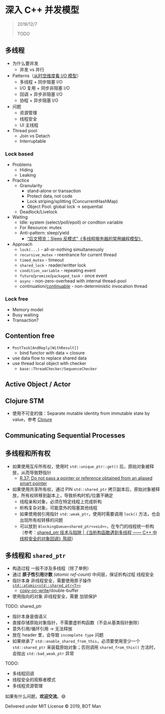 ﻿# 深入 C++ 并发模型

> 2019/12/7
> 
> TODO

## 多线程

- 为什么要并发
  - 并发 vs 并行
- Patterns（[从时空维度看 I/O 模型](IO-Models.md)）
  - 多线程 + 同步阻塞 I/O
  - I/O 复用 + 同步非阻塞 I/O
  - 回调 + 异步非阻塞 I/O
  - 协程 + 异步阻塞 I/O
- 问题
  - 资源管理
  - 线程安全
  - UI 主线程
- Thread pool
  - Join vs Detach
  - Interruptable

### Lock based

- Problems
  - Hiding
  - Leaking
- Practice
  - Granularity
    - stand-alone or transaction
    - Protect data, not code
    - Lock striping/splitting (ConcurrentHashMap)
    - Object Pool: global lock -> sequential
  - Deadlock/Livelock
- Waiting
  - Idle: system (select/poll/epoll) or condtion variable
  - For Resource: mutex
  - Anti-pattern: sleep/yield
    - [“后文预览：Sleep 反模式”《多线程服务器的常用编程模型》](https://github.com/downloads/chenshuo/documents/multithreaded_server.pdf)
- Approach
  - `lock(...)` - all-or-nothing simultaneously
  - `recursive_mutex` - reentrance for current thread
  - `timed_mutex` - timeout
  - `shared_lock` - reader/writter lock
  - `condition_variable` - repeating event
  - `future`/`promise`/`packaged_task` - once event
  - `async` - non-zero-overhead with internal thread-pool
  - continuation/[continuable](https://github.com/Naios/continuable) - non-deterministic invocation thread

### Lock free

- Memory model
- Busy waiting
- Transaction?

## Contention free

- `PostTask[AndReply[WithResult]]`
  - bind functor with data = closure
- use data flow to replace shared data
- use thread local object with checker
  - `base::ThreadChecker/SequenceChecker`

## Active Object / Actor

## Clojure STM

- 使用不可变的值：Separate mutable identity from immutable state by value，参考 [Clojure](https://clojure.org/about/state#_working_models_and_identity)

## Communicating Sequential Processes

## 多线程和所有权

- 如果使用互斥所有权，使用时 `std::unique_ptr::get()` 后，原始对象被释放，从而导致野指针
  - [R.37: Do not pass a pointer or reference obtained from an aliased smart pointer](https://isocpp.github.io/CppCoreGuidelines/CppCoreGuidelines#Rr-smartptrget)
- 如果使用共享所有权，通过 PIN `std::shared_ptr` 拷贝副本后，原始对象被释放，所有权转移到副本上，导致析构时机/位置不确定
  - 线程亲和对象，必须在特定线程上完成析构
  - 析构复杂对象，可能意外的阻塞其他线程
  - 如果使用弱引用指针 `std::weak_ptr`，使用时需要调用 `lock()` 方法，也会出现所有权转移的问题
  - 可以放到 `BlockingQueue<shared_ptr<void>>`，在专门的线程统一析构（参考：[shared_ptr 技术与陷阱 |《当析构函数遇到多线程 —— C++ 中线程安全的对象回调》陈硕](https://github.com/downloads/chenshuo/documents/dtor_meets_mt.pdf)）

## 多线程和 `shared_ptr`

- 构造过程 一般不涉及多线程（除了单例）
- 通过 **原子性引用计数** _(atomic ref-count)_ 中间层，保证析构过程 线程安全
- 指针本身 非线程安全，需要使用原子操作 [`std::atomic<std::shared_ptr<T>>`](https://en.cppreference.com/w/cpp/memory/shared_ptr/atomic2)
  - [copy-on-write](https://blog.csdn.net/Solstice/article/details/3351751)/double-buffer
- 使用指向的对象 非线程安全，需要 加锁保护

TODO: shared_ptr

- 指针本身是值语义
- 直接存储原始对象指针，不需要虚析构函数（不会从基类指针删除）
- 意外引用/循环引用 -> 无法释放
- 放在 header 里，会导致 `incomplete type` 问题
- 如果继承了 `std::enable_shared_from_this`，必须要使用至少一个 `std::shared_ptr` 来装载原始对象；否则调用 `shared_from_this()` 方法时，会抛出 `std::bad_weak_ptr` 异常

TODO:

- 多线程回调
- 线程安全的观察者模式
- 多线程资源管理

如果有什么问题，**欢迎交流**。😄

Delivered under MIT License &copy; 2019, BOT Man
